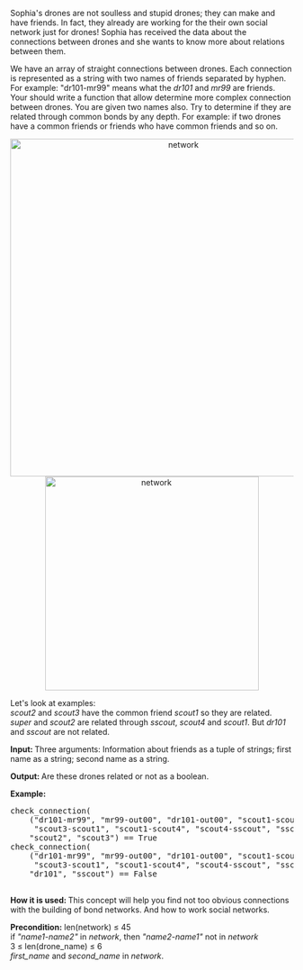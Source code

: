 <div class="task-description-text">
                        <p>
    Sophia's drones are not soulless and stupid drones; they can make and have friends.
    In fact, they already are working for the their own social network just for drones!
    Sophia has received the data about the connections between drones and she wants to know more about relations between them.
</p>

<p>
    We have an array of straight connections between drones.
    Each connection is represented as a string with two names of friends separated by hyphen.
    For example: "dr101-mr99" means what the <em>dr101</em> and <em>mr99</em> are friends.
    Your should write a function that allow determine more complex connection between drones.
    You are given two names also. Try to determine if they are related through common bonds by any depth.
    For example: if two drones have a common friends or friends who have common friends and so on.
</p>

<p style="text-align: center;">
    <img class="for_info_only" title="network" src="https://checkio.s3.amazonaws.com/task/media/1a7ec6b18a52406db09137714f7fb5c3/network.png" alt="network" width="600px"/>
    <img class="for_editor_only" title="network" src="https://checkio.s3.amazonaws.com/task/media/1a7ec6b18a52406db09137714f7fb5c3/network.png" alt="network" width="380px"/>
</p>

<p>
    Let's look at examples:<br>
    <em>scout2</em> and <em>scout3</em> have the common friend <em>scout1</em> so they are related.
    <em>super</em> and <em>scout2</em>  are related through <em>sscout</em>, <em>scout4</em> and <em>scout1</em>.
    But <em>dr101</em> and <em>sscout</em> are not related.

</p>

<p>
    <strong>Input: </strong> Three arguments: Information about friends as a tuple of strings; first name as a string;
    second name as a string.
</p>

<p>
    <strong>Output: </strong> Are these drones related or not as a boolean.
</p>


<div class="for_info_only">
    <p>
        <strong>Example:</strong>
    </p>
    <pre class="brush: python">
check_connection(
    ("dr101-mr99", "mr99-out00", "dr101-out00", "scout1-scout2",
     "scout3-scout1", "scout1-scout4", "scout4-sscout", "sscout-super"),
    "scout2", "scout3") == True
check_connection(
    ("dr101-mr99", "mr99-out00", "dr101-out00", "scout1-scout2",
     "scout3-scout1", "scout1-scout4", "scout4-sscout", "sscout-super"),
    "dr101", "sscout") == False
    </pre>
</div>

<p class="for_info_only">
    <strong>How it is used: </strong>
    This concept will help you find not too obvious connections with the building of bond networks.
    And how to work social networks.
</p>

<p>
    <strong>Precondition:</strong>
    len(network) &le; 45<br>
    if <em>"name1-name2"</em> in <em>network</em>, then <em>"name2-name1"</em> not in <em>network</em><br>
    3 &le; len(drone_name) &le; 6<br>
    <em>first_name</em> and <em>second_name</em> in <em>network</em>.
</p>
</div>
